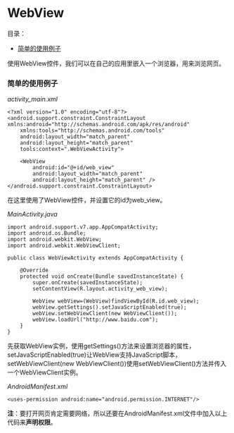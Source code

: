 # WebView

目录：

- [简单的使用例子](#简单的使用例子)

使用WebView控件，我们可以在自己的应用里嵌入一个浏览器，用来浏览网页。

### 简单的使用例子

*activity_main.xml*

```
<?xml version="1.0" encoding="utf-8"?>
<android.support.constraint.ConstraintLayout xmlns:android="http://schemas.android.com/apk/res/android"
    xmlns:tools="http://schemas.android.com/tools"
    android:layout_width="match_parent"
    android:layout_height="match_parent"
    tools:context=".WebViewActivity">

    <WebView
        android:id="@+id/web_view"
        android:layout_width="match_parent"
        android:layout_height="match_parent" />
</android.support.constraint.ConstraintLayout>
```

在这里使用了WebView控件，并设置它的id为web_view。

*MainActivity.java*

```
import android.support.v7.app.AppCompatActivity;
import android.os.Bundle;
import android.webkit.WebView;
import android.webkit.WebViewClient;

public class WebViewActivity extends AppCompatActivity {

    @Override
    protected void onCreate(Bundle savedInstanceState) {
        super.onCreate(savedInstanceState);
        setContentView(R.layout.activity_web_view);

        WebView webView=(WebView)findViewById(R.id.web_view);
        webView.getSettings().setJavaScriptEnabled(true);
        webView.setWebViewClient(new WebViewClient());
        webView.loadUrl("http://www.baidu.com");
    }
}
```

先获取WebView实例，使用getSettings()方法来设置浏览器的属性，setJavaScriptEnabled(true)让WebView支持JavaScript脚本，setWebViewClient(new WebViewClient())使用setWebViewClient()方法并传入一个WebViewClient实例。

*AndroidManifest.xml*

```
<uses-permission android:name="android.permission.INTERNET"/>
```

**注**：要打开网页肯定需要网络，所以还要在AndroidManifest.xml文件中加入以上代码来**声明权限**。